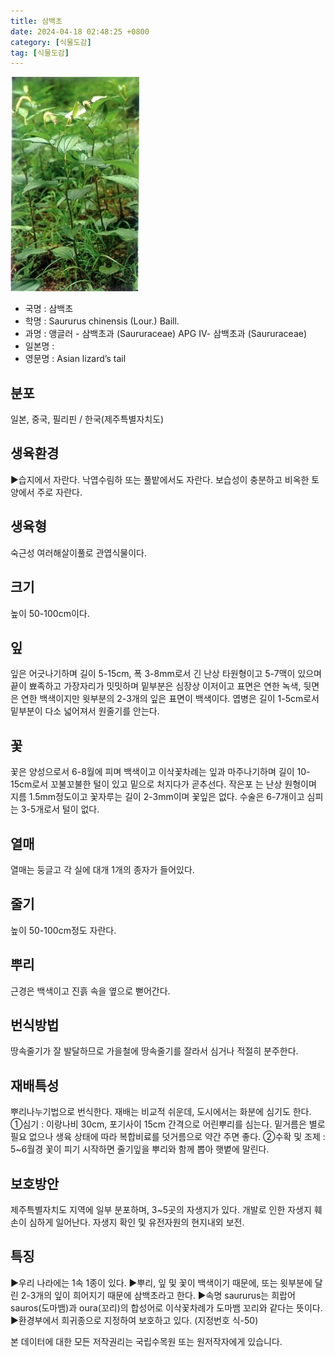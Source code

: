 ```yaml
---
title: 삼백초
date: 2024-04-18 02:48:25 +0800
category: [식물도감]
tag: [식물도감]
---
```




![삼백초](/assets/img/fileUpload/plants/basic/Saururaceae/Saururus/6438/1_th2.JPG)
- 국명 : 삼백초
- 학명 : Saururus chinensis (Lour.) Baill.
- 과명 : 앵글러 - 삼백초과 (Saururaceae) APG Ⅳ- 삼백초과 (Saururaceae)
- 일본명 : 
- 영문명 : Asian lizard’s tail


## 분포
일본, 중국, 필리핀 / 한국(제주특별자치도) 
## 생육환경
▶습지에서 자란다. 낙엽수림하 또는 풀밭에서도 자란다. 보습성이 충분하고 비옥한 토양에서 주로 자란다.
## 생육형
숙근성 여러해살이풀로 관엽식물이다.
## 크기
높이 50-100cm이다.
## 잎
잎은 어긋나기하며 길이 5-15cm, 폭 3-8mm로서 긴 난상 타원형이고 5-7맥이 있으며 끝이 뾰족하고 가장자리가 밋밋하며 밑부분은 심장상 이저이고 표면은 연한 녹색, 뒷면은 연한 백색이지만 윗부분의 2-3개의 잎은 표면이 백색이다. 엽병은 길이 1-5cm로서 밑부분이 다소 넓어져서 원줄기를 안는다.
## 꽃
꽃은 양성으로서 6-8월에 피며 백색이고 이삭꽃차례는 잎과 마주나기하며 길이 10-15cm로서 꼬불꼬불한 털이 있고 밑으로 처지다가 곧추선다. 작은포 는 난상 원형이며 지름 1.5mm정도이고 꽃자루는 길이 2-3mm이며 꽃잎은 없다. 수술은 6-7개이고 심피는 3-5개로서 털이 없다.
## 열매
열매는 둥글고 각 실에 대개 1개의 종자가 들어있다.
## 줄기
높이 50-100cm정도 자란다.
## 뿌리
근경은 백색이고 진흙 속을 옆으로 뻗어간다.
## 번식방법
땅속줄기가 잘 발달하므로 가을철에 땅속줄기를 잘라서 심거나 적절히 분주한다.
## 재배특성
뿌리나누기법으로 번식한다. 재배는 비교적 쉬운데, 도시에서는 화분에 심기도 한다. 
①심기 : 이랑나비 30cm, 포기사이 15cm 간격으로 어린뿌리를 심는다. 밑거름은 별로 필요 없으나 생육 상태에 따라 복합비료를 덧거름으로 약간 주면 좋다.
②수확 및 조제 : 5~6월경 꽃이 피기 시작하면 줄기잎을 뿌리와 함께 뽑아 햇볕에 말린다.
 

## 보호방안
제주특별자치도 지역에 일부 분포하며, 3~5곳의 자생지가 있다. 개발로 인한 자생지 훼손이 심하게 일어난다. 자생지 확인 및 유전자원의 현지내외 보전.
## 특징
▶우리 나라에는 1속 1종이 있다.
▶뿌리, 잎 및 꽃이 백색이기 때문에, 또는 윗부분에 달린 2-3개의 잎이 희어지기 때문에 삼백초라고 한다. 
▶속명 saururus는 희랍어 sauros(도마뱀)과  oura(꼬리)의 합성어로 이삭꽃차례가 도마뱀 꼬리와 같다는 뜻이다.  
▶환경부에서 희귀종으로 지정하여 보호하고 있다. (지정번호 식-50)






본 데이터에 대한 모든 저작권리는 국립수목원 또는 원저작자에게 있습니다.
